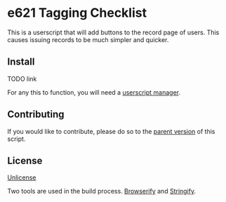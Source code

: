 # e621 Tagging Checklist

This is a userscript that will add buttons to the record page of users. This causes issuing records to be much simpler and quicker.

## Install

TODO link

For any this to function, you will need a [userscript manager](https://github.com/OpenUserJs/OpenUserJS.org/wiki/Userscript-Beginners-HOWTO#how-do-i-get-going).

## Contributing

If you would like to contribute, please do so to the [parent version](https://github.com/Sasquire/Tagging-Checklist) of this script.

## License
[Unlicense](https://unlicense.org)

Two tools are used in the build process. [Browserify](http://browserify.org/) and [Stringify](https://github.com/livoras/stringify).
